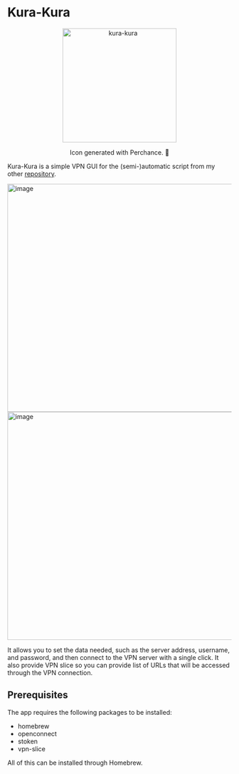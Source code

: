 # Kura-Kura

<p align="center">
  <img width="256" alt="kura-kura" src="https://github.com/user-attachments/assets/224310cc-7413-4313-af6a-4b52c8971cc5">
</p>

<p align="center">
  Icon generated with Perchance. 🧐 
</p>


Kura-Kura is a simple VPN GUI for the (semi-)automatic script from my other [repository](https://github.com/idrakimuhamad/open-connect-auto-login-script).

<img width="512" alt="image" src="https://github.com/user-attachments/assets/868ada5b-5cd3-4715-be53-3db95348a9a9">
<img width="512" alt="image" src="https://github.com/user-attachments/assets/868ada5b-5cd3-4715-be53-3db95348a9a9">

It allows you to set the data needed, such as the server address, username, and password, and then connect to the VPN server with a single click. It also provide VPN slice so you can provide list of URLs that will be accessed through the VPN connection.

## Prerequisites

The app requires the following packages to be installed:

- homebrew
- openconnect
- stoken
- vpn-slice

All of this can be installed through Homebrew.
